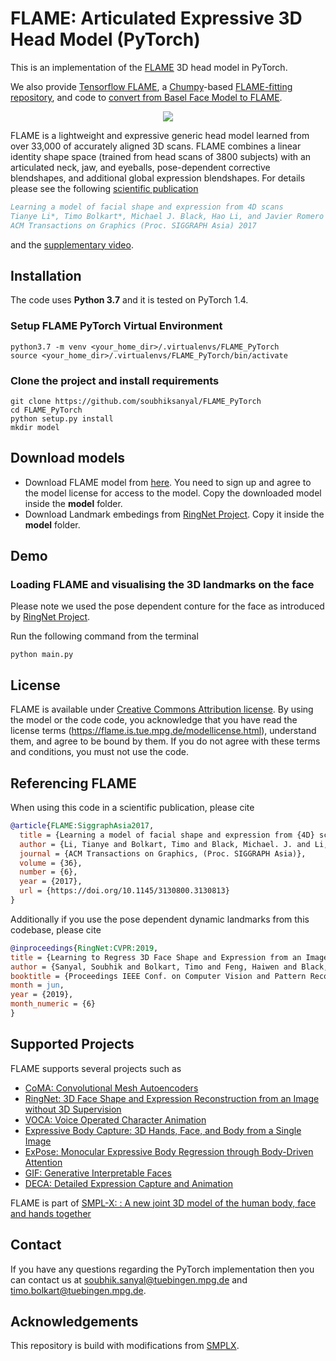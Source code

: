# FLAME: Articulated Expressive 3D Head Model (PyTorch)

This is an implementation of the [FLAME](http://flame.is.tue.mpg.de/) 3D head model in PyTorch.

We also provide [Tensorflow FLAME](https://github.com/TimoBolkart/TF_FLAME), a [Chumpy](https://github.com/mattloper/chumpy)-based [FLAME-fitting repository](https://github.com/Rubikplayer/flame-fitting), and code to [convert from Basel Face Model to FLAME](https://github.com/TimoBolkart/BFM_to_FLAME).

<p align="center"> 
<img src="gifs/model_variations.gif">
</p>

FLAME is a lightweight and expressive generic head model learned from over 33,000 of accurately aligned 3D scans. FLAME combines a linear identity shape space (trained from head scans of 3800 subjects) with an articulated neck, jaw, and eyeballs, pose-dependent corrective blendshapes, and additional global expression blendshapes. For details please see the following [scientific publication](https://ps.is.tuebingen.mpg.de/uploads_file/attachment/attachment/400/paper.pdf)

```bibtex
Learning a model of facial shape and expression from 4D scans
Tianye Li*, Timo Bolkart*, Michael J. Black, Hao Li, and Javier Romero
ACM Transactions on Graphics (Proc. SIGGRAPH Asia) 2017
```

and the [supplementary video](https://youtu.be/36rPTkhiJTM).

## Installation

The code uses **Python 3.7** and it is tested on PyTorch 1.4.

### Setup FLAME PyTorch Virtual Environment

```shell
python3.7 -m venv <your_home_dir>/.virtualenvs/FLAME_PyTorch
source <your_home_dir>/.virtualenvs/FLAME_PyTorch/bin/activate
```

### Clone the project and install requirements

```shell
git clone https://github.com/soubhiksanyal/FLAME_PyTorch
cd FLAME_PyTorch
python setup.py install
mkdir model
```

## Download models

* Download FLAME model from [here](http://flame.is.tue.mpg.de/). You need to sign up and agree to the model license for access to the model. Copy the downloaded model inside the **model** folder. 
* Download Landmark embedings from [RingNet Project](https://github.com/soubhiksanyal/RingNet/tree/master/flame_model). Copy it inside the **model** folder. 

## Demo

### Loading FLAME and visualising the 3D landmarks on the face

Please note we used the pose dependent conture for the face as introduced by [RingNet Project](https://github.com/soubhiksanyal/RingNet/tree/master/flame_model).

Run the following command from the terminal

```shell
python main.py
```

## License

FLAME is available under [Creative Commons Attribution license](https://creativecommons.org/licenses/by/4.0/). By using the model or the code code, you acknowledge that you have read the license terms (https://flame.is.tue.mpg.de/modellicense.html), understand them, and agree to be bound by them. If you do not agree with these terms and conditions, you must not use the code.

## Referencing FLAME

When using this code in a scientific publication, please cite

```bibtex
@article{FLAME:SiggraphAsia2017,
  title = {Learning a model of facial shape and expression from {4D} scans},
  author = {Li, Tianye and Bolkart, Timo and Black, Michael. J. and Li, Hao and Romero, Javier},
  journal = {ACM Transactions on Graphics, (Proc. SIGGRAPH Asia)},
  volume = {36},
  number = {6},
  year = {2017},
  url = {https://doi.org/10.1145/3130800.3130813}
}
```

Additionally if you use the pose dependent dynamic landmarks from this codebase, please cite 

```bibtex
@inproceedings{RingNet:CVPR:2019,
title = {Learning to Regress 3D Face Shape and Expression from an Image without 3D Supervision},
author = {Sanyal, Soubhik and Bolkart, Timo and Feng, Haiwen and Black, Michael},
booktitle = {Proceedings IEEE Conf. on Computer Vision and Pattern Recognition (CVPR)},
month = jun,
year = {2019},
month_numeric = {6}
}
```

## Supported Projects

FLAME supports several projects such as

* [CoMA: Convolutional Mesh Autoencoders](https://github.com/anuragranj/coma)
* [RingNet: 3D Face Shape and Expression Reconstruction from an Image without 3D Supervision](https://github.com/soubhiksanyal/RingNet)
* [VOCA: Voice Operated Character Animation](https://github.com/TimoBolkart/voca)
* [Expressive Body Capture: 3D Hands, Face, and Body from a Single Image](https://github.com/vchoutas/smplify-x)
* [ExPose: Monocular Expressive Body Regression through Body-Driven Attention](https://github.com/vchoutas/expose)
* [GIF: Generative Interpretable Faces](https://github.com/ParthaEth/GIF)
* [DECA: Detailed Expression Capture and Animation](https://github.com/YadiraF/DECA)

FLAME is part of [SMPL-X: : A new joint 3D model of the human body, face and hands together](https://github.com/vchoutas/smplx)

## Contact

If you have any questions regarding the PyTorch implementation then you can contact us at soubhik.sanyal@tuebingen.mpg.de and timo.bolkart@tuebingen.mpg.de.

## Acknowledgements

This repository is build with modifications from [SMPLX](https://github.com/vchoutas/smplx).
